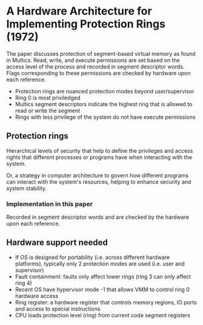 # A Hardware Architecture for Implementing Protection Rings (1972) 

The paper discusses protection of segment-based virtual memory as found in Multics. Read, write, and execute permissions are set based on the access level of the process and recorded in segment descriptor words. Flags corresponding to these permissions are checked by hardware upon each reference. 

* Protection rings are nuanced protection modes beyond user/supervisor
* Ring 0 is most priviledged
* Multics segment descriptors indicate the highest ring that is allowed to read or write the segment
* Rings with less privilege of the system do not have execute permissions 

## Protection rings 
Hierarchical levels of security that help to define the privileges and access rights that different processes or programs have when interacting with the system. 

Or, a strategy in computer architecture to govern how different programs can interact with the system's resources, helping to enhance security and system stability.

### Implementation in this paper 
Recorded in segment descriptor words and are checked by the hardware upon each reference. 


## Hardware support needed
* If OS is designed for portability (i.e. across different hardware platforms), typically only 2 protection modes are used (i.e. user and supervisor) 
* Fault containment: faults only affect lower rings (ring 3 can only affect ring 4)
* Recent OS have hypervisor mode -1 that allows VMM to control ring 0 hardware access
* Ring register: a hardware register that controls memory regions, IO ports and access to special instructions
* CPU loads protection level (ring) from current code segment registers
